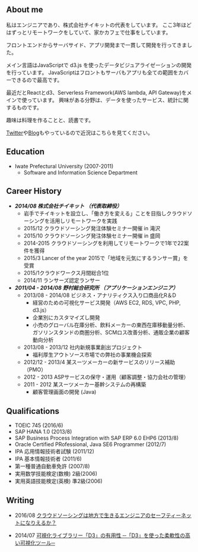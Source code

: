 ## About me
私はエンジニアであり、株式会社チイキットの代表をしています。
ここ3年ほどはずっとリモートワークをしていて、家かカフェで仕事をしています。

フロントエンドからサーバサイド、アプリ開発まで一貫して開発を行ってきました。

メイン言語はJavaScriptで d3.js を使ったデータビジュアライゼーションの開発を行っています。
JavaScriptはフロントもサーバもアプリも全ての範囲をカバーできるので最高です。

最近だとReactとd3、Serverless Framework(AWS lambda, API Gateway)をメインで使っています。
興味がある分野は、データを使ったサービス、統計に関するものです。

趣味は料理を作ることと、読書です。

[Twitter](https://twitter.com/ganezasan)や[Blog](http://ganeza.hatenablog.com/)もやっているので近況はこちらを見てください。

## Education
- Iwate Prefectural University (2007-2011)
  - Software and Information Science Department

## Career History

- ***2014/08 株式会社チイキット （代表取締役）***
  - 岩手でチイキットを設立し、「働き方を変える」ことを目指しクラウドソーシングを活用しリモートワークを実践
  - 2015/12 クラウドソーシング発注体験セミナー開催 in 滝沢
  - 2015/10 クラウドソーシング発注体験セミナー開催 in 盛岡
  - 2014-2015 クラウドソーシングを利用してリモートワークで1年で22案件を獲得
  - 2015/3 Lancer of the year 2015で「地域を元気にするランサー賞」を受賞
  - 2015/1クラウドワークス月間総合1位
  - 2014/11 ランサーズ認定ランサー
　　　
- ***2011/04 - 2014/08 野村総合研究所 （アプリケーションエンジニア）***
  - 2013/08 - 2014/08 ビジネス・アナリティクス入り口商品化R＆D
    - 経営のための可視化サービス開発（AWS EC2, RDS, VPC, PHP, d3.js）
    - 企業別にカスタマイズし開発
    - 小売のグローバル在庫分析、飲料メーカーの東西在庫移動量分析、ガソリンスタンドの商圏分析、SCMロス改善分析、通販企業の顧客動向分析
  - 2013/08 - 2013/12 社内新規事業創出プロジェクト
    - 福利厚生アウトソース市場での弊社の事業機会探索
  - 2012/12 - 2013/4 某スーツメーカーの新サービスのリリース補助（PMO）
  - 2012 - 2013 ASPサービスの保守・運用（顧客調整・協力会社の管理）
  - 2011 - 2012 某スーツメーカー基幹システムの再構築
    - 顧客管理画面の開発 (Java)

## Qualifications

- TOEIC 745 (2016/6)
- SAP HANA 1.0 (2013/8)
- SAP Business Process Integration with SAP ERP 6.0 EHP6 (2013/8)
- Oracle Certified PRofessional, Java SE6 Programmer (2012/7)
- IPA 応用情報技術者試験 (2011/12)
- IPA 基本情報技術者 (2011/6)
- 第一種普通自動車免許 (2007/8)
- 実用数学技能検定(数検) 2級(2006)
- 実用英語技能検定(英検) 準2級(2006)

## Writing

- 2016/08 [クラウドソーシングは地方で生きるエンジニアのセーフティーネットになりえるか？](https://liginc.co.jp/232446)

- 2014/07 [可視化ライブラリー「D3」の有用性 ─「D3」を使った柔軟性の高い可視化ツール─](https://www.nri.com/~/media/PDF/jp/opinion/teiki/it_solution/2014/ITSF140805.pdf)

